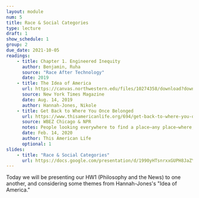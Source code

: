 ```yaml
---
layout: module
num: 5
title: Race & Social Categories
type: lecture
draft: 1
show_schedule: 1
group: 2
due_date: 2021-10-05
readings:
    - title: Chapter 1. Engineered Inequity
      author: Benjamin, Ruha
      source: "Race After Technology"
      date: 2019
    - title: The Idea of America
      url: https://canvas.northwestern.edu/files/10274358/download?download_frd=1
      source: New York Times Magazine
      date: Aug. 14, 2019
      author: Hannah-Jones, Nikole
    - title: Get Back to Where You Once Belonged
      url: https://www.thisamericanlife.org/694/get-back-to-where-you-once-belonged
      source: WBEZ Chicago & NPR
      notes: People looking everywhere to find a place—any place—where, for once, they don't have to be the odd man out.
      date: Feb. 14, 2020 
      author: This American Life
      optional: 1
slides:
    - title: "Race & Social Categories"
      url: https://docs.google.com/presentation/d/1990yHTsnrxxGUPH8JaZY0VZB8EVcXDSRBrqotiYWYn8/edit?usp=sharing
---
```


Today we will be presenting our HW1 (Philosophy and the News) to one another, and considering some themes from Hannah-Jones's "Idea of America."